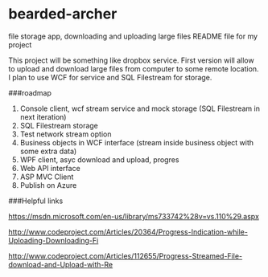 # bearded-archer
file storage app, downloading and uploading large files
README file for my project

This project will be something like dropbox service.
First version will allow to upload and download large files from computer to some remote location.
I plan to use WCF for service and SQL Filestream for storage.

###roadmap
1. Console client, wcf stream service and mock storage (SQL Filestream in next iteration)
2. SQL Filestream storage
3. Test network stream option
3. Business objects in WCF interface (stream inside business object with some extra data)
4. WPF client, asyc download and upload, progres
5. Web API interface
6. ASP MVC Client
7. Publish on Azure

###Helpful links

https://msdn.microsoft.com/en-us/library/ms733742%28v=vs.110%29.aspx

http://www.codeproject.com/Articles/20364/Progress-Indication-while-Uploading-Downloading-Fi

http://www.codeproject.com/Articles/112655/Progress-Streamed-File-download-and-Upload-with-Re
